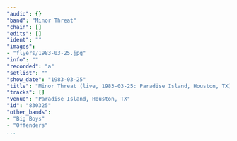 ```yaml
---
"audio": {}
"band": "Minor Threat"
"chain": []
"edits": []
"ident": ""
"images":
- "flyers/1983-03-25.jpg"
"info": ""
"recorded": "a"
"setlist": ""
"show_date": "1983-03-25"
"title": "Minor Threat (live, 1983-03-25: Paradise Island, Houston, TX)"
"tracks": []
"venue": "Paradise Island, Houston, TX"
"id": "830325"
"other_bands":
- "Big Boys"
- "Offenders"
...
```

